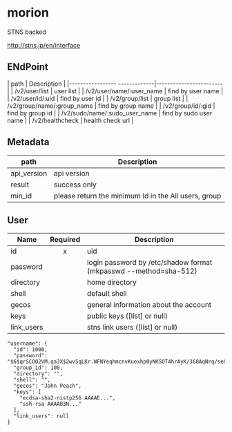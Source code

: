 # morion
STNS backed

http://stns.jp/en/interface

## ENdPoint

| path                          | Description            |
|----------------- -------------|------------------------|
| /v2/user/list                 | user list              |
| /v2/user/name/:user_name      | find by user name      |
| /v2/user/id/:uid              | find by user id        |
| /v2/group/list                | group list             |
| /v2/group/name/:group_name    | find by group name     |
| /v2/group/id/:gid             | find by group id       |
| /v2/sudo/name/:sudo_user_name | find by sudo user name |
| /v2/healthcheck               | health check url       |

## Metadata

| path        | Description                                          |
|-------------|------------------------------------------------------|
| api_version | api version                                          |
| result      | success only                                         |
| min_id      | please return the minimum Id in the All users, group |

## User

| Name       | Required | Description                           |
|------------|:--------:|---------------------------------------|
| id         |     x    | uid                                   |
| password   |          | login password by /etc/shadow format (mkpasswd --method=sha-512) |
| directory  |          | home directory                        |
| shell      |          | default shell                         |
| gecos      |          | general information about the account |
| keys       |          | public keys ([list] or null)          |
| link_users |          | stns link users ([list] or null)      |

```
"username": {
  "id": 1000,
  "password": "$6$qrSCOO2VM.qa3X$2wv5qLKr.WFNYeqhmcnvKuexhp0yNKSOT4hrAyK/368AqNrq/seCV6h.Oy2vZySu70fP6vjSiF5Xu4xuTnVK4.",
  "group_id": 100,
  "directory": "",
  "shell": "",
  "gecos": "John Peach",
  "keys": [
    "ecdsa-sha2-nistp256 AAAAE...",
    "ssh-rsa AAAAB3N..."
  ],
  "link_users": null
}
```
